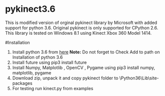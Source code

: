 # pykinect3.6
This is modified version of orginal pykinect library by Microsoft with added support for python 3.6.
Original pykinect is only supported for CPython 2.6.
This library is tested on Windows 8.1 using Kinect Xbox 360 Model 1414.

#Installation
1) Install python 3.6 from <a href="https://www.python.org/downloads/">here</a> <b>Note:</b> Do not forget to Check Add to path on Installation of python 3.6
2) Install future using pip3 install future
3) Install Numpy, Matplotlib , OpenCV , Pygame using pip3 install numpy, matplotlib, pygame
4) Download zip, unpack it and copy pykinect folder to \Python36\Lib\site-packages
5) For testing run kinect.py from examples 
